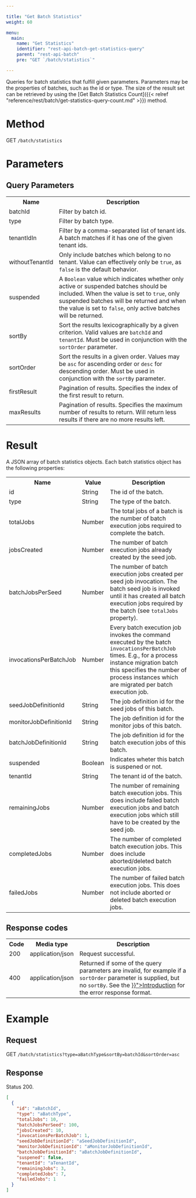 ```yaml
---

title: "Get Batch Statistics"
weight: 60

menu:
  main:
    name: "Get Statistics"
    identifier: "rest-api-batch-get-statistics-query"
    parent: "rest-api-batch"
    pre: "GET `/batch/statistics`"

---
```



Queries for batch statistics that fulfill given parameters. Parameters may be the
properties of batches, such as the id or type.  The size of the result set can
be retrieved by using the [Get Batch Statistics Count]({{< relref
"reference/rest/batch/get-statistics-query-count.md" >}}) method.


# Method

GET `/batch/statistics`


# Parameters

## Query Parameters

<table class="table table-striped">
  <tr>
    <th>Name</th>
    <th>Description</th>
  </tr>
  <tr>
    <td>batchId</td>
    <td>Filter by batch id.</td>
  </tr>
  <tr>
    <td>type</td>
    <td>Filter by batch type.</td>
  </tr>
  <tr>
    <td>tenantIdIn</td>
    <td>Filter by a comma-separated list of tenant ids. A batch matches if it has one of the given tenant ids.</td>
  </tr>
  <tr>
    <td>withoutTenantId</td>
    <td>Only include batches which belong to no tenant. Value can effectively only be <code>true</code>, as <code>false</code> is the default behavior.</td>
  </tr>
  <tr>
    <td>suspended</td>
    <td>
      A <code>Boolean</code> value which indicates whether only active or
      suspended batches should be included. When the value is set to
      <code>true</code>, only suspended batches will be returned and when the
      value is set to <code>false</code>, only active batches will be returned.
    </td>
  </tr>
  <tr>
    <td>sortBy</td>
    <td>
      Sort the results lexicographically by a given criterion.
      Valid values are <code>batchId</code> and <code>tenantId</code>.
      Must be used in conjunction with the <code>sortOrder</code> parameter.
    </td>
  </tr>
  <tr>
    <td>sortOrder</td>
    <td>Sort the results in a given order. Values may be <code>asc</code> for ascending order or <code>desc</code> for descending order.
    Must be used in conjunction with the <code>sortBy</code> parameter.</td>
  </tr>
  <tr>
    <td>firstResult</td>
    <td>Pagination of results. Specifies the index of the first result to return.</td>
  </tr>
  <tr>
    <td>maxResults</td>
    <td>Pagination of results. Specifies the maximum number of results to return. Will return less results if there are no more results left.</td>
  </tr>
</table>


# Result

A JSON array of batch statistics objects.
Each batch statistics object has the following properties:

<table class="table table-striped">
  <tr>
    <th>Name</th>
    <th>Value</th>
    <th>Description</th>
  </tr>
  <tr>
    <td>id</td>
    <td>String</td>
    <td>The id of the batch.</td>
  </tr>
  <tr>
    <td>type</td>
    <td>String</td>
    <td>The type of the batch.</td>
  </tr>
  <tr>
    <td>totalJobs</td>
    <td>Number</td>
    <td>
      The total jobs of a batch is the number of batch execution jobs required to
      complete the batch.
    </td>
  </tr>
  <tr>
    <td>jobsCreated</td>
    <td>Number</td>
    <td>
      The number of batch execution jobs already created by the seed job.
    </td>
  </tr>
  <tr>
    <td>batchJobsPerSeed</td>
    <td>Number</td>
    <td>
      The number of batch execution jobs created per seed job invocation.
      The batch seed job is invoked until it has created all batch execution jobs required by
      the batch (see <code>totalJobs</code> property).
    </td>
  </tr>
  <tr>
    <td>invocationsPerBatchJob</td>
    <td>Number</td>
    <td>
      Every batch execution job invokes the command executed by the batch
      <code>invocationsPerBatchJob</code> times. E.g., for a process instance
      migration batch this specifies the number of process instances which
      are migrated per batch execution job.
    </td>
  </tr>
  <tr>
    <td>seedJobDefinitionId</td>
    <td>String</td>
    <td>The job definition id for the seed jobs of this batch.</td>
  </tr>
  <tr>
    <td>monitorJobDefinitionId</td>
    <td>String</td>
    <td>The job definition id for the monitor jobs of this batch.</td>
  </tr>
  <tr>
    <td>batchJobDefinitionId</td>
    <td>String</td>
    <td>The job definition id for the batch execution jobs of this batch.</td>
  </tr>
  <tr>
    <td>suspended</td>
    <td>Boolean</td>
    <td>Indicates wheter this batch is suspened or not.</td>
  </tr>
  <tr>
    <td>tenantId</td>
    <td>String</td>
    <td>The tenant id of the batch.</td>
  </tr>
  <tr>
    <td>remainingJobs</td>
    <td>Number</td>
    <td>
      The number of remaining batch execution jobs. This does include failed
      batch execution jobs and batch execution jobs which still have to be
      created by the seed job.
    </td>
  </tr>
  <tr>
    <td>completedJobs</td>
    <td>Number</td>
    <td>
      The number of completed batch execution jobs. This does include
      aborted/deleted batch execution jobs.
    </td>
  </tr>
  <tr>
    <td>failedJobs</td>
    <td>Number</td>
    <td>
       The number of failed batch execution jobs. This does not include
       aborted or deleted batch execution jobs.
    </td>
  </tr>
</table>


## Response codes

<table class="table table-striped">
  <tr>
    <th>Code</th>
    <th>Media type</th>
    <th>Description</th>
  </tr>
  <tr>
    <td>200</td>
    <td>application/json</td>
    <td>Request successful.</td>
  </tr>
  <tr>
    <td>400</td>
    <td>application/json</td>
    <td>
      Returned if some of the query parameters are invalid, for example if a <code>sortOrder</code> parameter is supplied, but no <code>sortBy</code>.
      See the <a href="{{< relref "reference/rest/overview/index.md#error-handling" >}}">Introduction</a> for the error response format.
    </td>
  </tr>
</table>


# Example

## Request

GET `/batch/statistics?type=aBatchType&sortBy=batchId&sortOrder=asc`

## Response

Status 200.

```json
[
  {
    "id": "aBatchId",
    "type": "aBatchType",
    "totalJobs": 10,
    "batchJobsPerSeed": 100,
    "jobsCreated": 10,
    "invocationsPerBatchJob": 1,
    "seedJobDefinitionId": "aSeedJobDefinitionId",
    "monitorJobDefinitionId": "aMonitorJobDefinitionId",
    "batchJobDefinitionId": "aBatchJobDefinitionId",
    "suspened": false,
    "tenantId": "aTenantId",
    "remainingJobs": 3,
    "completedJobs": 7,
    "failedJobs": 1
  }
]
```
